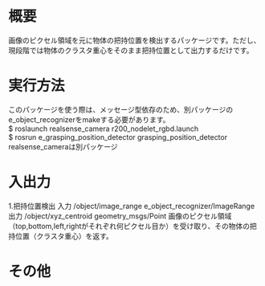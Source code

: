 # 概要
画像のピクセル領域を元に物体の把持位置を検出するパッケージです。ただし、現段階では物体のクラスタ重心をそのまま把持位置として出力するだけです。

# 実行方法
このパッケージを使う際は、メッセージ型依存のため、別パッケージのe_object_recognizerをmakeする必要があります。  
    $ roslaunch realsense_camera r200_nodelet_rgbd.launch  
    $ rosrun e_grasping_position_detector grasping_position_detector  
realsense_cameraは別パッケージ  

# 入出力
1.把持位置検出
入力 /object/image_range e_object_recognizer/ImageRange
出力 /object/xyz_centroid geometry_msgs/Point
画像のピクセル領域（top,bottom,left,rightがそれぞれ何ピクセル目か）を受け取り、その物体の把持位置（クラスタ重心）を返す。

# その他
  
